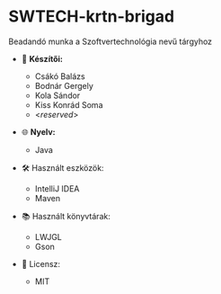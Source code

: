 # SWTECH-krtn-brigad
Beadandó munka a Szoftvertechnológia nevű tárgyhoz

- 👥 <b>Készítői: </b>

  - Csákó Balázs
  - Bodnár Gergely
  - Kola Sándor
  - Kiss Konrád Soma
  - \<*reserved*\>

- 🌐 <b>Nyelv: </b>
  - Java

- 🛠️ Használt eszközök:
  - IntelliJ IDEA
  - Maven

- 📚 Használt könyvtárak:
  - LWJGL
  - Gson
 
- 📜 Licensz:
  - MIT
